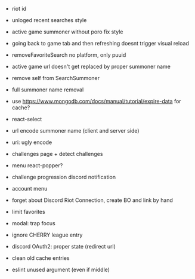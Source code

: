- riot id
- unloged recent searches style
- active game summoner without poro fix style
- going back to game tab and then refreshing doesnt trigger visual reload
- removeFavoriteSearch no platform, only puuid
- active game url doesn't get replaced by proper summoner name
- remove self from SearchSummoner

- full summoner name removal

- use https://www.mongodb.com/docs/manual/tutorial/expire-data for cache?
- react-select
- url encode summoner name (client and server side)
- uri: ugly encode

- challenges page + detect challenges
- menu react-popper?
- challenge progression discord notification
- account menu
- forget about Discord Riot Connection, create BO and link by hand

- limit favorites
- modal: trap focus
- ignore CHERRY league entry
- discord OAuth2: proper state (redirect url)
- clean old cache entries
- eslint unused argument (even if middle)
